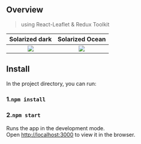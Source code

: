 ## Overview

>using React-Leaflet & Redux Toolkit

|                                                                                                                   Solarized dark                                       |  Solarized Ocean |
|:----------------------------------------------------------------------------------------------------------------------------------------------------------------------:|:-------------------------:|
| ![](https://sun9-21.userapi.com/impg/sGYcz3tvH_xF53rcl3L2rVitvrMb0QTYiA7ORg/AIfV-FoKuDA.jpg?size=1228x805&quality=96&sign=52aa33bb7220cace8c7b247f04211f51&type=album) |  ![](https://sun9-3.userapi.com/impg/BCo0CMxCG4W3PWV1-g_yjVDe8DDSqYLkyLS6zA/i3FEKvy-krM.jpg?size=1234x976&quality=96&sign=4ea50711caca69a64bab91fe7a561da9&type=album) |

## Install

In the project directory, you can run:

### 1.`npm install`
### 2.`npm start`

Runs the app in the development mode.\
Open [http://localhost:3000](http://localhost:3000) to view it in the browser.
